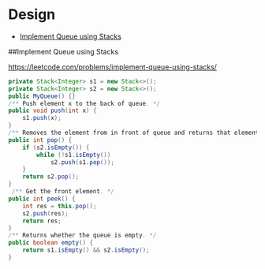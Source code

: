 # Design

+ [Implement Queue using Stacks](implement-queue-using-stacks)

##Implement Queue using Stacks

https://leetcode.com/problems/implement-queue-using-stacks/

```java
private Stack<Integer> s1 = new Stack<>();
private Stack<Integer> s2 = new Stack<>();
public MyQueue() {}
/** Push element x to the back of queue. */
public void push(int x) {
    s1.push(x);
}
/** Removes the element from in front of queue and returns that element. */
public int pop() {
    if (s2.isEmpty()) {
        while (!s1.isEmpty())
            s2.push(s1.pop());
    }
    return s2.pop();
}
 /** Get the front element. */
public int peek() {
    int res = this.pop();
    s2.push(res);
    return res;
}
/** Returns whether the queue is empty. */
public boolean empty() {
    return s1.isEmpty() && s2.isEmpty();
}
```